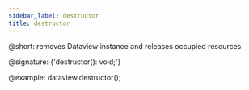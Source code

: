 ```yaml
---
sidebar_label: destructor
title: destructor
---          
```


@short: removes Dataview instance and releases occupied resources

@signature: {'destructor(): void;'}

@example:
dataview.destructor();
